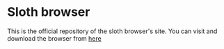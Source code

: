 # Sloth browser

This is the official repository of the sloth browser's site. You can visit and download the browser from [here](https://sloth-browser.vercel.app)
